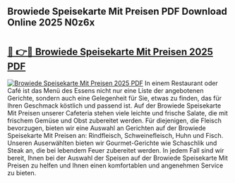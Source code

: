 ## Browiede Speisekarte Mit Preisen PDF Download Online 2025 N0z6x

# <h2><a href="http://gca70n0.nevu.top/?p=Browiede+Speisekarte+Mit+Preisen">🔗 👉🔴 Browiede Speisekarte Mit Preisen 2025 PDF</a></h2>

[![Browiede Speisekarte Mit Preisen 2025 PDF](https://i.imgur.com/dBaPXMq.png)](http://gca70n0.nevu.top/?p=Browiede+Speisekarte+Mit+Preisen)
In einem Restaurant oder Café ist das Menü des Essens nicht nur eine Liste der angebotenen Gerichte, sondern auch eine Gelegenheit für Sie, etwas zu finden, das für Ihren Geschmack köstlich und passend ist. Auf der Browiede Speisekarte Mit Preisen unserer Cafeteria stehen viele leichte und frische Salate, die mit frischem Gemüse und Obst zubereitet werden. Für diejenigen, die Fleisch bevorzugen, bieten wir eine Auswahl an Gerichten auf der Browiede Speisekarte Mit Preisen an: Rindfleisch, Schweinefleisch, Huhn und Fisch. Unseren Auserwählten bieten wir Gourmet-Gerichte wie Schaschlik und Steak an, die bei lebendem Feuer zubereitet werden. In jedem Fall sind wir bereit, Ihnen bei der Auswahl der Speisen auf der Browiede Speisekarte Mit Preisen zu helfen und Ihnen einen komfortablen und angenehmen Service zu bieten.
